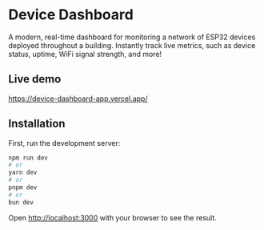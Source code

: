 # Device Dashboard

A modern, real-time dashboard for monitoring a network of ESP32 devices deployed throughout a building. Instantly track live metrics, such as device status, uptime, WiFi signal strength, and more!

## Live demo

https://device-dashboard-app.vercel.app/

## Installation

First, run the development server:

```bash
npm run dev
# or
yarn dev
# or
pnpm dev
# or
bun dev
```

Open [http://localhost:3000](http://localhost:3000) with your browser to see the result.
